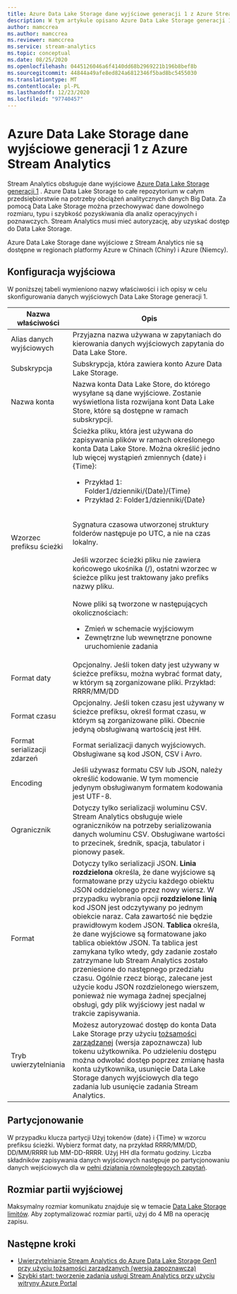 ```yaml
---
title: Azure Data Lake Storage dane wyjściowe generacji 1 z Azure Stream Analytics
description: W tym artykule opisano Azure Data Lake Storage generacji 1 jako opcję wyjściową dla Azure Stream Analytics.
author: mamccrea
ms.author: mamccrea
ms.reviewer: mamccrea
ms.service: stream-analytics
ms.topic: conceptual
ms.date: 08/25/2020
ms.openlocfilehash: 0445126046a6f4140dd68b2969221b196b8bef8b
ms.sourcegitcommit: 44844a49afe8ed824a6812346f5bad8bc5455030
ms.translationtype: MT
ms.contentlocale: pl-PL
ms.lasthandoff: 12/23/2020
ms.locfileid: "97740457"
---
```

# <a name="azure-data-lake-storage-gen-1-output-from-azure-stream-analytics"></a>Azure Data Lake Storage dane wyjściowe generacji 1 z Azure Stream Analytics

Stream Analytics obsługuje dane wyjściowe [Azure Data Lake Storage generacji 1](../data-lake-store/data-lake-store-overview.md) . Azure Data Lake Storage to całe repozytorium w całym przedsiębiorstwie na potrzeby obciążeń analitycznych danych Big Data. Za pomocą Data Lake Storage można przechowywać dane dowolnego rozmiaru, typu i szybkość pozyskiwania dla analiz operacyjnych i poznawczych. Stream Analytics musi mieć autoryzację, aby uzyskać dostęp do Data Lake Storage.

Azure Data Lake Storage dane wyjściowe z Stream Analytics nie są dostępne w regionach platformy Azure w Chinach (Chiny) i Azure (Niemcy).

## <a name="output-configuration"></a>Konfiguracja wyjściowa

W poniższej tabeli wymieniono nazwy właściwości i ich opisy w celu skonfigurowania danych wyjściowych Data Lake Storage generacji 1.

| Nazwa właściwości | Opis |
| --- | --- |
| Alias danych wyjściowych | Przyjazna nazwa używana w zapytaniach do kierowania danych wyjściowych zapytania do Data Lake Store. |
| Subskrypcja | Subskrypcja, która zawiera konto Azure Data Lake Storage. |
| Nazwa konta | Nazwa konta Data Lake Store, do którego wysyłane są dane wyjściowe. Zostanie wyświetlona lista rozwijana kont Data Lake Store, które są dostępne w ramach subskrypcji. |
| Wzorzec prefiksu ścieżki | Ścieżka pliku, która jest używana do zapisywania plików w ramach określonego konta Data Lake Store. Można określić jedno lub więcej wystąpień zmiennych {date} i {Time}:<br /><ul><li>Przykład 1: Folder1/dzienniki/{Date}/{Time}</li><li>Przykład 2: Folder1/dzienniki/{Date}</li></ul><br />Sygnatura czasowa utworzonej struktury folderów następuje po UTC, a nie na czas lokalny.<br /><br />Jeśli wzorzec ścieżki pliku nie zawiera końcowego ukośnika (/), ostatni wzorzec w ścieżce pliku jest traktowany jako prefiks nazwy pliku. <br /><br />Nowe pliki są tworzone w następujących okolicznościach:<ul><li>Zmień w schemacie wyjściowym</li><li>Zewnętrzne lub wewnętrzne ponowne uruchomienie zadania</li></ul> |
| Format daty | Opcjonalny. Jeśli token daty jest używany w ścieżce prefiksu, można wybrać format daty, w którym są zorganizowane pliki. Przykład: RRRR/MM/DD |
|Format czasu | Opcjonalny. Jeśli token czasu jest używany w ścieżce prefiksu, określ format czasu, w którym są zorganizowane pliki. Obecnie jedyną obsługiwaną wartością jest HH. |
| Format serializacji zdarzeń | Format serializacji danych wyjściowych. Obsługiwane są kod JSON, CSV i Avro.|
| Encoding | Jeśli używasz formatu CSV lub JSON, należy określić kodowanie. W tym momencie jedynym obsługiwanym formatem kodowania jest UTF-8.|
| Ogranicznik | Dotyczy tylko serializacji woluminu CSV. Stream Analytics obsługuje wiele ograniczników na potrzeby serializowania danych woluminu CSV. Obsługiwane wartości to przecinek, średnik, spacja, tabulator i pionowy pasek.|
| Format | Dotyczy tylko serializacji JSON. **Linia rozdzielona** określa, że dane wyjściowe są formatowane przy użyciu każdego obiektu JSON oddzielonego przez nowy wiersz. W przypadku wybrania opcji **rozdzielone linią** kod JSON jest odczytywany po jednym obiekcie naraz. Cała zawartość nie będzie prawidłowym kodem JSON.  **Tablica** określa, że dane wyjściowe są formatowane jako tablica obiektów JSON. Ta tablica jest zamykana tylko wtedy, gdy zadanie zostało zatrzymane lub Stream Analytics zostało przeniesione do następnego przedziału czasu. Ogólnie rzecz biorąc, zalecane jest użycie kodu JSON rozdzielonego wierszem, ponieważ nie wymaga żadnej specjalnej obsługi, gdy plik wyjściowy jest nadal w trakcie zapisywania.|
| Tryb uwierzytelniania | Możesz autoryzować dostęp do konta Data Lake Storage przy użyciu [tożsamości zarządzanej](stream-analytics-managed-identities-adls.md) (wersja zapoznawcza) lub tokenu użytkownika. Po udzieleniu dostępu można odwołać dostęp poprzez zmianę hasła konta użytkownika, usunięcie Data Lake Storage danych wyjściowych dla tego zadania lub usunięcie zadania Stream Analytics. |

## <a name="partitioning"></a>Partycjonowanie

W przypadku klucza partycji Użyj tokenów {date} i {Time} w wzorcu prefiksu ścieżki. Wybierz format daty, na przykład RRRR/MM/DD, DD/MM/RRRR lub MM-DD-RRRR. Użyj HH dla formatu godziny. Liczba składników zapisywania danych wyjściowych następuje po partycjonowaniu danych wejściowych dla w [pełni działania równoległegoych zapytań](stream-analytics-scale-jobs.md).

## <a name="output-batch-size"></a>Rozmiar partii wyjściowej

Maksymalny rozmiar komunikatu znajduje się w temacie [Data Lake Storage limitów](../azure-resource-manager/management/azure-subscription-service-limits.md#data-lake-storage-limits). Aby zoptymalizować rozmiar partii, użyj do 4 MB na operację zapisu.

## <a name="next-steps"></a>Następne kroki

* [Uwierzytelnianie Stream Analytics do Azure Data Lake Storage Gen1 przy użyciu tożsamości zarządzanych (wersja zapoznawcza)](stream-analytics-managed-identities-adls.md)
* [Szybki start: tworzenie zadania usługi Stream Analytics przy użyciu witryny Azure Portal](stream-analytics-quick-create-portal.md)